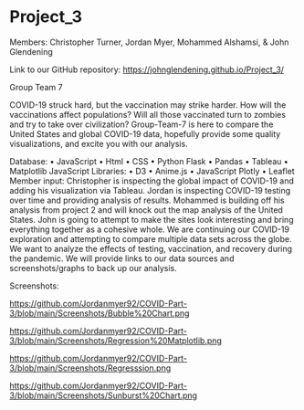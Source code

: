 # Project_3

Members:
Christopher Turner,
Jordan Myer,
Mohammed Alshamsi, &
John Glendening

Link to our GitHub repository: https://johnglendening.github.io/Project_3/

Group Team 7

COVID-19 struck hard, but the vaccination may strike harder. How will the vaccinations affect populations? Will all those vaccinated turn to zombies and try to take over civilization? Group-Team-7 is here to compare the United States and global COVID-19 data, hopefully provide some quality visualizations, and excite you with our analysis.

Database: • JavaScript • Html • CSS • Python Flask • Pandas • Tableau • Matplotlib 
JavaScript Libraries: • D3 • Anime.js • JavaScript Plotly • Leaflet
Member input:
Christopher is inspecting the global impact of COVID-19 and adding his visualization via Tableau.
Jordan is inspecting COVID-19 testing over time and providing analysis of results.
Mohammed is building off his analysis from project 2 and will knock out the map analysis of the United States.
John is going to attempt to make the sites look interesting and bring everything together as a cohesive whole.
We are continuing our COVID-19 exploration and attempting to compare multiple data sets across the globe. We want to analyze the effects of testing, vaccination, and recovery during the pandemic. We will provide links to our data sources and screenshots/graphs to back up our analysis.

Screenshots:

https://github.com/Jordanmyer92/COVID-Part-3/blob/main/Screenshots/Bubble%20Chart.png

https://github.com/Jordanmyer92/COVID-Part-3/blob/main/Screenshots/Regression%20Matplotlib.png

https://github.com/Jordanmyer92/COVID-Part-3/blob/main/Screenshots/Regresssion.png

https://github.com/Jordanmyer92/COVID-Part-3/blob/main/Screenshots/Sunburst%20Chart.png
